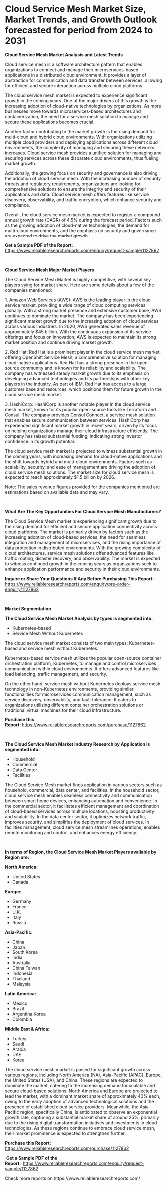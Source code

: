 <p><h1>Cloud Service Mesh Market Size, Market Trends, and Growth Outlook forecasted for period from 2024 to 2031</h1></p><p><strong>Cloud Service Mesh Market Analysis and Latest Trends</strong></p>
<p><p>Cloud service mesh is a software architecture pattern that enables organizations to connect and manage their microservices-based applications in a distributed cloud environment. It provides a layer of abstraction for communication and data transfer between services, allowing for efficient and secure interaction across multiple cloud platforms.</p><p>The cloud service mesh market is expected to experience significant growth in the coming years. One of the major drivers of this growth is the increasing adoption of cloud-native technologies by organizations. As more businesses move towards microservices-based architectures and containerization, the need for a service mesh solution to manage and secure these applications becomes crucial.</p><p>Another factor contributing to the market growth is the rising demand for multi-cloud and hybrid cloud environments. With organizations utilizing multiple cloud providers and deploying applications across different cloud environments, the complexity of managing and securing these networks increases. Cloud service mesh provides a unified solution for managing and securing services across these disparate cloud environments, thus fueling market growth.</p><p>Additionally, the growing focus on security and governance is also driving the adoption of cloud service mesh. With the increasing number of security threats and regulatory requirements, organizations are looking for comprehensive solutions to ensure the integrity and security of their applications and data. Cloud service mesh offers features like service discovery, observability, and traffic encryption, which enhance security and compliance.</p><p>Overall, the cloud service mesh market is expected to register a compound annual growth rate (CAGR) of 4.5% during the forecast period. Factors such as the growing adoption of cloud-native technologies, the demand for multi-cloud environments, and the emphasis on security and governance are expected to drive the market growth.</p></p>
<p><strong>Get a Sample PDF of the Report:&nbsp;</strong> <a href="https://www.reliableresearchreports.com/enquiry/request-sample/1127862">https://www.reliableresearchreports.com/enquiry/request-sample/1127862</a></p>
<p>&nbsp;</p>
<p><strong>Cloud Service Mesh Major Market Players</strong></p>
<p><p>The Cloud Service Mesh Market is highly competitive, with several key players vying for market share. Here are some details about a few of the companies mentioned:</p><p>1. Amazon Web Services (AWS): AWS is the leading player in the cloud service market, providing a wide range of cloud computing services globally. With a strong market presence and extensive customer base, AWS continues to dominate the market. The company has been experiencing significant market growth due to the increasing adoption of cloud services across various industries. In 2020, AWS generated sales revenue of approximately $45 billion. With the continuous expansion of its service offerings and focus on innovation, AWS is expected to maintain its strong market position and continue driving market growth.</p><p>2. Red Hat: Red Hat is a prominent player in the cloud service mesh market, offering OpenShift Service Mesh, a comprehensive solution for managing cloud-native applications. Red Hat has a strong presence in the open-source community and is known for its reliability and scalability. The company has witnessed steady market growth due to its emphasis on developing advanced technologies and its partnerships with other key players in the industry. As part of IBM, Red Hat has access to a large customer base and resources, which positions them for future growth in the cloud service mesh market.</p><p>3. HashiCorp: HashiCorp is another notable player in the cloud service mesh market, known for its popular open-source tools like Terraform and Consul. The company provides Consul Connect, a service mesh solution that enables secure communication between services. HashiCorp has experienced significant market growth in recent years, driven by its focus on helping organizations manage their cloud infrastructure efficiently. The company has raised substantial funding, indicating strong investor confidence in its growth potential.</p><p>The cloud service mesh market is projected to witness substantial growth in the coming years, with increasing demand for cloud-native applications and the shift towards hybrid and multi-cloud environments. Factors such as scalability, security, and ease of management are driving the adoption of cloud service mesh solutions. The market size for cloud service mesh is expected to reach approximately $1.5 billion by 2026.</p><p>Note: The sales revenue figures provided for the companies mentioned are estimations based on available data and may vary.</p></p>
<p>&nbsp;</p>
<p><strong>What Are The Key Opportunities For Cloud Service Mesh Manufacturers?</strong></p>
<p><p>The Cloud Service Mesh market is experiencing significant growth due to the rising demand for efficient and secure application connectivity across cloud platforms. The market is primarily driven by factors such as the increasing adoption of cloud-based services, the need for seamless integration and management of microservices, and the rising importance of data protection in distributed environments. With the growing complexity of cloud architectures, service mesh solutions offer advanced features like traffic routing, disaster recovery, and observability. The market is expected to witness continued growth in the coming years as organizations seek to enhance application performance and security in their cloud environments.</p></p>
<p><strong>Inquire or Share Your Questions If Any Before Purchasing This Report:</strong> <a href="https://www.reliableresearchreports.com/enquiry/pre-order-enquiry/1127862">https://www.reliableresearchreports.com/enquiry/pre-order-enquiry/1127862</a></p>
<p>&nbsp;</p>
<p><strong>Market Segmentation</strong></p>
<p><strong>The Cloud Service Mesh Market Analysis by types is segmented into:</strong></p>
<p><ul><li>Kubernetes-based</li><li>Service Mesh Without Kubernetes</li></ul></p>
<p><p>The cloud service mesh market consists of two main types: Kubernetes-based and service mesh without Kubernetes. </p><p>Kubernetes-based service mesh utilizes the popular open-source container orchestration platform, Kubernetes, to manage and control microservices communication within cloud environments. It offers advanced features like load balancing, traffic management, and security.</p><p>On the other hand, service mesh without Kubernetes deploys service mesh technology in non-Kubernetes environments, providing similar functionalities for microservices communication management, such as service discovery, observability, and fault tolerance. It caters to organizations utilizing different container orchestration solutions or traditional virtual machines for their cloud infrastructure.</p></p>
<p><strong>Purchase this Report:&nbsp;</strong><a href="https://www.reliableresearchreports.com/purchase/1127862">https://www.reliableresearchreports.com/purchase/1127862</a></p>
<p>&nbsp;</p>
<p><strong>The Cloud Service Mesh Market Industry Research by Application is segmented into:</strong></p>
<p><ul><li>Household</li><li>Commercial</li><li>Data Center</li><li>Facilities</li></ul></p>
<p><p>The Cloud Service Mesh market finds application in various sectors such as household, commercial, data center, and facilities. In the household sector, cloud service mesh enables seamless connectivity and communication between smart home devices, enhancing automation and convenience. In the commercial sector, it facilitates efficient management and coordination of cloud-based services across multiple locations, boosting productivity and scalability. In the data center sector, it optimizes network traffic, improves security, and simplifies the deployment of cloud services. In facilities management, cloud service mesh streamlines operations, enables remote monitoring and control, and enhances energy efficiency.</p></p>
<p>&nbsp;</p>
<p><strong>In terms of Region, the Cloud Service Mesh Market Players available by Region are:</strong></p>
<p>
    <p> <strong> North America: </strong>
        <ul>
            <li>United States</li>
            <li>Canada</li>
        </ul>
        </p> 
    <p> <strong> Europe: </strong>
        <ul>
            <li>Germany</li>
            <li>France</li>
            <li>U.K.</li>
            <li>Italy</li>
            <li>Russia</li>
        </ul>
        </p> 
    <p> <strong> Asia-Pacific: </strong>
        <ul>
            <li>China</li>
            <li>Japan</li>
            <li>South Korea</li>
            <li>India</li>
            <li>Australia</li>
            <li>China Taiwan</li>
            <li>Indonesia</li>
            <li>Thailand</li>
            <li>Malaysia</li>
        </ul>
        </p> 
    <p> <strong> Latin America: </strong>
        <ul>
            <li>Mexico</li>
            <li>Brazil</li>
            <li>Argentina Korea</li>
            <li>Colombia</li>
        </ul>
        </p> 
    <p> <strong> Middle East & Africa: </strong>
        <ul>
            <li>Turkey</li>
            <li>Saudi</li>
            <li>Arabia</li>
            <li>UAE</li>
            <li>Korea</li>
        </ul>
    </p>
    </p>
<p><p>The cloud service mesh market is poised for significant growth across various regions, including North America (NA), Asia-Pacific (APAC), Europe, the United States (USA), and China. These regions are expected to dominate the market, catering to the increasing demand for scalable and secure cloud-based solutions. North America and Europe are projected to lead the market, with a dominant market share of approximately 40% each, owing to the early adoption of advanced technological solutions and the presence of established cloud service providers. Meanwhile, the Asia-Pacific region, specifically China, is anticipated to observe an exponential growth rate, capturing a substantial market share of around 25%, primarily due to the rising digital transformation initiatives and investments in cloud technologies. As these regions continue to embrace cloud service mesh, their market prominence is expected to strengthen further.</p></p>
<p><strong>Purchase this Report: </strong><a href="https://www.reliableresearchreports.com/purchase/1127862">https://www.reliableresearchreports.com/purchase/1127862</a></p>
<p>&nbsp;<strong>Get a Sample PDF of the Report:&nbsp;&nbsp;</strong><a href="https://www.reliableresearchreports.com/enquiry/request-sample/1127862">https://www.reliableresearchreports.com/enquiry/request-sample/1127862</a></p>
<p><strong></strong></p>
<p>Check more reports on https://www.reliableresearchreports.com/</p>
